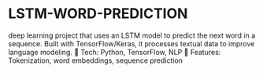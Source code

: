 # LSTM-WORD-PREDICTION
deep learning project that uses an LSTM model to predict the next word in a sequence. Built with TensorFlow/Keras, it processes textual data to improve language modeling.  🔹 Tech: Python, TensorFlow, NLP 🔹 Features: Tokenization, word embeddings, sequence prediction
